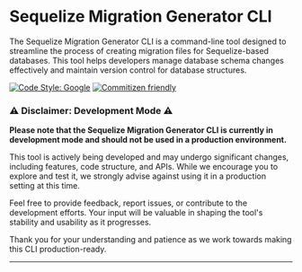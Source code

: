 # Sequelize Migration Generator CLI

The Sequelize Migration Generator CLI is a command-line tool designed to streamline the process of creating migration files for Sequelize-based databases. This tool helps developers manage database schema changes effectively and maintain version control for database structures.

[![Code Style: Google](https://img.shields.io/badge/code%20style-google-blueviolet.svg)](https://github.com/google/gts)
[![Commitizen friendly](https://img.shields.io/badge/commitizen-friendly-brightgreen.svg)](http://commitizen.github.io/cz-cli/)

### ⚠️ Disclaimer: Development Mode ⚠️

**Please note that the Sequelize Migration Generator CLI is currently in development mode and should not be used in a production environment.**

This tool is actively being developed and may undergo significant changes, including features, code structure, and APIs. While we encourage you to explore and test it, we strongly advise against using it in a production setting at this time.

Feel free to provide feedback, report issues, or contribute to the development efforts. Your input will be valuable in shaping the tool's stability and usability as it progresses.

Thank you for your understanding and patience as we work towards making this CLI production-ready.

---

